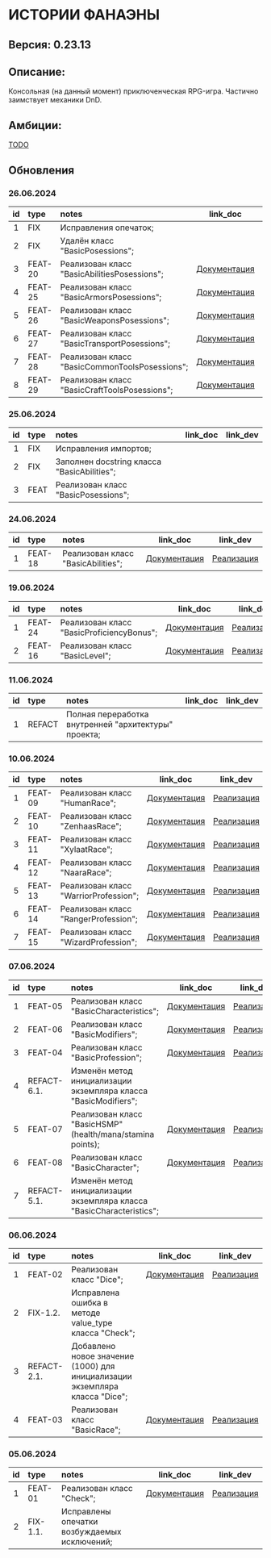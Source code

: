 # ИСТОРИИ ФАНАЭНЫ
## Версия: 0.23.13

## Описание:
Консольная (на данный момент) приключенческая RPG-игра. Частично заимствует механики DnD.


## Амбиции:
[TODO](https://github.com/tskdvraz0r/fanaena_stories/blob/main/docs/todo.md)

## Обновления
### 26.06.2024
| id | type | notes | link_doc | link_dev |
| :---: | :--- | :--- | :---: | :---: |
| 1 | FIX | Исправления опечаток; |  |  |
| 2 | FIX | Удалён класс "BasicPosessions"; |  |  |
| 3 | FEAT-20 | Реализован класс "BasicAbilitiesPosessions"; | [Документация](https://github.com/tskdvraz0r/fanaena_stories/blob/main/docs/classes/characters/stats/posessions/task_20_basic_abilities_posessions.md) | [Реализация](https://github.com/tskdvraz0r/fanaena_stories/blob/main/assets/classes/characters/stats/posessions/basic_abilities_posessions.py) |
| 4 | FEAT-25 | Реализован класс "BasicArmorsPosessions"; | [Документация](https://github.com/tskdvraz0r/fanaena_stories/blob/main/docs/classes/characters/stats/posessions/task_25_basic_armors_posessions.md) | [Реализация](https://github.com/tskdvraz0r/fanaena_stories/blob/main/assets/classes/characters/stats/posessions/basic_armors_posessions.py) |
| 5 | FEAT-26 | Реализован класс "BasicWeaponsPosessions"; | [Документация](https://github.com/tskdvraz0r/fanaena_stories/blob/main/docs/classes/characters/stats/posessions/task_26_basic_weapons_posessions.md) | [Реализация](https://github.com/tskdvraz0r/fanaena_stories/blob/main/assets/classes/characters/stats/posessions/basic_weapons_posessions.py) |
| 6 | FEAT-27 | Реализован класс "BasicTransportPosessions"; | [Документация](https://github.com/tskdvraz0r/fanaena_stories/blob/main/docs/classes/characters/stats/posessions/task_27_basic_transport_posessions.md) | [Реализация](https://github.com/tskdvraz0r/fanaena_stories/blob/main/assets/classes/characters/stats/posessions/basic_transtort_posessions.py) |
| 7 | FEAT-28 | Реализован класс "BasicCommonToolsPosessions"; | [Документация](https://github.com/tskdvraz0r/fanaena_stories/blob/main/docs/classes/characters/stats/posessions/task_28_basic_common_tools_posessions.md) | [Реализация](https://github.com/tskdvraz0r/fanaena_stories/blob/main/assets/classes/characters/stats/posessions/basic_common_tools_posessions.py) |
| 8 | FEAT-29 | Реализован класс "BasicCraftToolsPosessions"; | [Документация](https://github.com/tskdvraz0r/fanaena_stories/blob/main/docs/classes/characters/stats/posessions/task_29_basic_craft_tools_posessions.md) | [Реализация](https://github.com/tskdvraz0r/fanaena_stories/blob/main/assets/classes/characters/stats/posessions/basic_craft_tools_posessions.py) |


### 25.06.2024
| id | type | notes | link_doc | link_dev |
| :---: | :--- | :--- | :---: | :---: |
| 1 | FIX | Исправления импортов; |  |  |
| 2 | FIX | Заполнен docstring класса "BasicAbilities"; |  |  |
| 3 | FEAT | Реализован класс "BasicPosessions"; |  |  |


### 24.06.2024
| id | type | notes | link_doc | link_dev |
| :---: | :--- | :--- | :---: | :---: |
| 1 | FEAT-18 | Реализован класс "BasicAbilities"; | [Документация](https://github.com/tskdvraz0r/fanaena_stories/blob/main/docs/classes/characters/stats/abilities/task_18_basic_abilities.md) | [Реализация](https://github.com/tskdvraz0r/fanaena_stories/blob/main/assets/classes/characters/stats/abilities/basic_abilities.py) |

### 19.06.2024
| id | type | notes | link_doc | link_dev |
| :---: | :--- | :--- | :---: | :---: |
| 1 | FEAT-24 | Реализован класс "BasicProficiencyBonus"; | [Документация](https://github.com/tskdvraz0r/fanaena_stories/blob/main/docs/classes/characters/stats/proficiency_bonus/task_24_basic_proficiency_bonus.md) | [Реализация](https://github.com/tskdvraz0r/fanaena_stories/blob/main/assets/classes/characters/stats/proficiency_bonus/basic_proficiency_bonus.py) |
| 2 | FEAT-16 | Реализован класс "BasicLevel"; | [Документация](https://github.com/tskdvraz0r/fanaena_stories/blob/main/docs/classes/characters/stats/level/task_16_basic_level.md) | [Реализация](https://github.com/tskdvraz0r/fanaena_stories/blob/main/assets/classes/characters/stats/level/basic_level.py) |


### 11.06.2024
| id | type | notes | link_doc | link_dev |
| :---: | :--- | :--- | :---: | :---: |
| 1 | REFACT | Полная переработка внутренней "архитектуры" проекта; | | |


### 10.06.2024
| id | type | notes | link_doc | link_dev |
| :---: | :--- | :--- | :---: | :---: |
| 1 | FEAT-09 | Реализован класс "HumanRace"; | [Документация](https://github.com/tskdvraz0r/fanaena_stories/blob/main/docs/classes/characters/races/task_09_human_race.md) | [Реализация](https://github.com/tskdvraz0r/fanaena_stories/blob/main/assets/classes/characters/races/human_race.py) |
| 2 | FEAT-10 | Реализован класс "ZenhaasRace"; | [Документация](https://github.com/tskdvraz0r/fanaena_stories/blob/main/docs/classes/characters/races/task_10_zenhaas_race.md) | [Реализация](https://github.com/tskdvraz0r/fanaena_stories/blob/main/assets/classes/characters/races/zenhaas_race.py) |
| 3 | FEAT-11 | Реализован класс "XylaatRace"; | [Документация](https://github.com/tskdvraz0r/fanaena_stories/blob/main/docs/classes/characters/races/task_11_xylaat_race.md) | [Реализация](https://github.com/tskdvraz0r/fanaena_stories/blob/main/assets/classes/characters/races/xylaat_race.py) |
| 4 | FEAT-12 | Реализован класс "NaaraRace"; | [Документация](https://github.com/tskdvraz0r/fanaena_stories/blob/main/docs/classes/characters/races/task_12_naara_race.md) | [Реализация](https://github.com/tskdvraz0r/fanaena_stories/blob/main/assets/classes/characters/races/naara_race.py) |
| 5 | FEAT-13 | Реализован класс "WarriorProfession"; | [Документация](https://github.com/tskdvraz0r/fanaena_stories/blob/main/docs/classes/characters/professions/task_13_warrior_profession.md) | [Реализация](https://github.com/tskdvraz0r/fanaena_stories/blob/main/assets/classes/characters/professions/warrior_profession.py) |
| 6 | FEAT-14 | Реализован класс "RangerProfession"; | [Документация](https://github.com/tskdvraz0r/fanaena_stories/blob/main/docs/classes/characters/professions/task_14_ranger_profession.md) | [Реализация](https://github.com/tskdvraz0r/fanaena_stories/blob/main/assets/classes/characters/professions/ranger_profession.py) |
| 7 | FEAT-15 | Реализован класс "WizardProfession"; | [Документация](https://github.com/tskdvraz0r/fanaena_stories/blob/main/docs/classes/characters/professions/task_15_wizard_profession.md) | [Реализация](https://github.com/tskdvraz0r/fanaena_stories/blob/main/assets/classes/characters/professions/wizard_profession.py) |


### 07.06.2024
| id | type | notes | link_doc | link_dev |
| :---: | :--- | :--- | :---: | :---: |
| 1 | FEAT-05 | Реализован класс "BasicCharacteristics"; | [Документация](https://github.com/tskdvraz0r/fanaena_stories/blob/main/docs/classes/characters/stats/characteristics/task_05_basic_characteristics.md) | [Реализация](https://github.com/tskdvraz0r/fanaena_stories/blob/main/assets/classes/characters/stats/characteristics/basic_characteristics.py) |
| 2 | FEAT-06 | Реализован класс "BasicModifiers"; | [Документация](https://github.com/tskdvraz0r/fanaena_stories/blob/main/docs/classes/characters/stats/modifiers/task_06_basic_modifiers.md) | [Реализация](https://github.com/tskdvraz0r/fanaena_stories/blob/main/assets/classes/characters/stats/modifiers/basic_modifiers.py) |
| 3 | FEAT-04 | Реализован класс "BasicProfession"; | [Документация](https://github.com/tskdvraz0r/fanaena_stories/blob/main/docs/classes/characters/professions/task_04_basic_profession.md) | [Реализация](https://github.com/tskdvraz0r/fanaena_stories/blob/main/assets/classes/characters/professions/basic_profession.py) |
| 4 | REFACT-6.1. | Изменён метод инициализации экземпляра класса "BasicModifiers"; |  |  |
| 5 | FEAT-07 | Реализован класс "BasicHSMP" (health/mana/stamina points); | [Документация](https://github.com/tskdvraz0r/fanaena_stories/blob/main/docs/classes/characters/stats/hmsp/task_07_basic_hmsp.md) | [Реализация](https://github.com/tskdvraz0r/fanaena_stories/blob/main/assets/classes/characters/stats/hmsp/basic_hmsp.py) |
| 6 | FEAT-08 | Реализован класс "BasicCharacter"; | [Документация](https://github.com/tskdvraz0r/fanaena_stories/blob/main/docs/classes/characters/character/task_08_basic_characters.md) | [Реализация](https://github.com/tskdvraz0r/fanaena_stories/blob/main/assets/classes/characters/character/basic_character.py) |
| 7 | REFACT-5.1. | Изменён метод инициализации экземпляра класса "BasicCharacteristics"; |  |  |


### 06.06.2024
| id | type | notes | link_doc | link_dev |
| :---: | :--- | :--- | :---: | :---: |
| 1 | FEAT-02 | Реализован класс "Dice"; | [Документация](https://github.com/tskdvraz0r/fanaena_stories/blob/main/docs/classes/mechanics/dice/task_02_dice.md) | [Реализация](https://github.com/tskdvraz0r/fanaena_stories/blob/main/assets/classes/mechanics/dice/dice.py) |
| 2 | FIX-1.2. | Исправлена ошибка в методе value_type класса "Check"; |  |  |
| 3 | REFACT-2.1. | Добавлено новое значение (1000) для инициализации экземпляра класса "Dice"; |  |  |
| 4 | FEAT-03 | Реализован класс "BasicRace"; | [Документация](https://github.com/tskdvraz0r/fanaena_stories/blob/main/docs/classes/characters/races/task_03_basic_race.md) | [Реализация](https://github.com/tskdvraz0r/fanaena_stories/blob/main/assets/classes/characters/races/basic_race.py) |


### 05.06.2024
| id | type | notes | link_doc | link_dev |
| :---: | :--- | :--- | :---: | :---: |
| 1 | FEAT-01 | Реализован класс "Check"; | [Документация](https://github.com/tskdvraz0r/fanaena_stories/blob/main/docs/package/engine/data_validation/task_1_check.md) | [Реализация](https://github.com/tskdvraz0r/fanaena_stories/blob/main/packages/engine/data_validation/check.py) |
| 2 | FIX-1.1. | Исправлены опечатки возбуждаемых исключений; |  |  |
